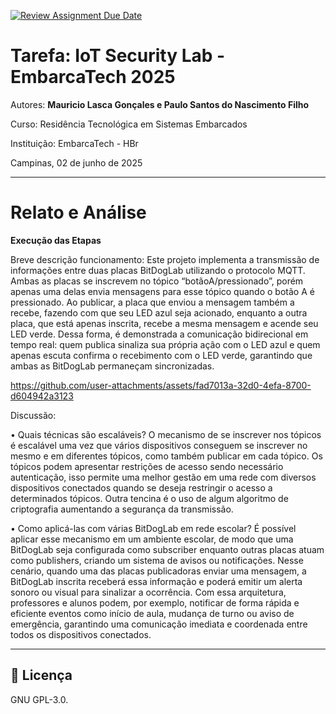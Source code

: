 [![Review Assignment Due Date](https://classroom.github.com/assets/deadline-readme-button-22041afd0340ce965d47ae6ef1cefeee28c7c493a6346c4f15d667ab976d596c.svg)](https://classroom.github.com/a/G8V_0Zaq)

# Tarefa: IoT Security Lab - EmbarcaTech 2025

Autores: **Mauricio Lasca Gonçales e Paulo Santos do Nascimento Filho**

Curso: Residência Tecnológica em Sistemas Embarcados

Instituição: EmbarcaTech - HBr

Campinas, 02 de junho de 2025

---

# Relato e Análise

**Execução das Etapas**

Breve descrição funcionamento:
Este projeto implementa a transmissão de informações entre duas placas BitDogLab utilizando o protocolo MQTT. Ambas as placas se inscrevem no tópico “botãoA/pressionado”, porém apenas uma delas envia mensagens para esse tópico quando o botão A é pressionado. Ao publicar, a placa que enviou a mensagem também a recebe, fazendo com que seu LED azul seja acionado, enquanto a outra placa, que está apenas inscrita, recebe a mesma mensagem e acende seu LED verde. Dessa forma, é demonstrada a comunicação bidirecional em tempo real: quem publica sinaliza sua própria ação com o LED azul e quem apenas escuta confirma o recebimento com o LED verde, garantindo que ambas as BitDogLab permaneçam sincronizadas.
  


https://github.com/user-attachments/assets/fad7013a-32d0-4efa-8700-d604942a3123



Discussão:

• Quais técnicas são escaláveis?
O mecanismo de se inscrever nos tópicos é escalável uma vez que vários dispositivos conseguem se inscrever no mesmo e em diferentes tópicos, como também publicar em cada tópico. Os tópicos podem apresentar restrições de acesso sendo necessário autenticação, isso permite uma melhor gestão em uma rede com diversos dispositivos conectados quando se deseja restringir o acesso a determinados tópicos. Outra tencina é o uso de algum algoritmo de criptografia aumentando a segurança da transmissão.

• Como aplicá-las com várias BitDogLab em rede escolar?
  É possível aplicar esse mecanismo em um ambiente escolar, de modo que uma BitDogLab seja configurada como subscriber enquanto outras placas atuam como publishers, criando um sistema de avisos ou notificações. Nesse cenário, quando uma das placas publicadoras enviar uma mensagem, a BitDogLab inscrita receberá essa informação e poderá emitir um alerta sonoro ou visual para sinalizar a ocorrência. Com essa arquitetura, professores e alunos podem, por exemplo, notificar de forma rápida e eficiente eventos como início de aula, mudança de turno ou aviso de emergência, garantindo uma comunicação imediata e coordenada entre todos os dispositivos conectados.
  
---

## 📜 Licença
GNU GPL-3.0.
